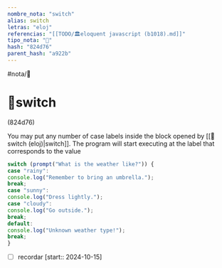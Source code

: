 ```yaml
---
nombre_nota: "switch"
alias: switch
letras: "eloj"
referencias: "[[TODO/🏛️eloquent javascript (b1018).md]]"
tipo_nota: "📑"
hash: "824d76"
parent_hash: "a922b"
---
```


#nota/📑

# 📑switch
<div class="hash">(824d76)</div>

You may put any number of case labels inside the block opened by [[📑switch (eloj)|switch]]. The program will start executing at the label that corresponds to the value

```javascript
switch (prompt("What is the weather like?")) {
case "rainy":
console.log("Remember to bring an umbrella.");
break;
case "sunny":
console.log("Dress lightly.");
case "cloudy":
console.log("Go outside.");
break;
default:
console.log("Unknown weather type!");
break;
}
```


- [ ] recordar  [start:: 2024-10-15]
